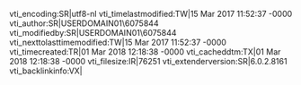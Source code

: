 vti_encoding:SR|utf8-nl
vti_timelastmodified:TW|15 Mar 2017 11:52:37 -0000
vti_author:SR|USERDOMAIN01\\6075844
vti_modifiedby:SR|USERDOMAIN01\\6075844
vti_nexttolasttimemodified:TW|15 Mar 2017 11:52:37 -0000
vti_timecreated:TR|01 Mar 2018 12:18:38 -0000
vti_cacheddtm:TX|01 Mar 2018 12:18:38 -0000
vti_filesize:IR|76251
vti_extenderversion:SR|6.0.2.8161
vti_backlinkinfo:VX|
